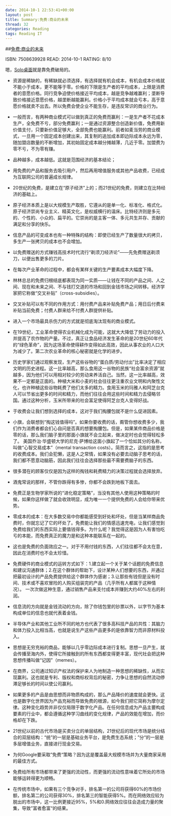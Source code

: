 ```yaml
---
date: 2014-10-1 22:53:41+00:00
layout: post
title: Summary:免费:商业的未来
thread: 32
categories: Reading
tags: Reading IT
---
```


##[免费:商业的未来]( http://www.amazon.cn/dp/B008CV0R5W)

ISBN: 7508639928 READ: 2014-10-1 RATING: 8/10

嗯，[Solo桌面](https://play.google.com/store/apps/details?id=home.solo.launcher.free)就是靠免费破局的。

- 资源是稀缺的，有稀缺就必须选择，有选择就有机会成本，有机会成本价格就不能小于成本，更不能等于零。价格的下限是生产者的平均成本，上限是消费者的意愿价格。同行竞争迫使价格接近平均成本，越是竞争越难赢利；垄断导致价格接近意愿价格，越垄断越能赢利。价格小于平均成本就会亏本，高于意愿价格就卖不出去。所以免费会使企业不能生存，是违反常识的商业行为。

- 一般而言，有两种商业模式可以做到真正的免费而赢利：一是生产者不花成本生产，全免费不亏，部分免费赢利；一是通过资源整合创造新价值，免费用新价值支付，只要新价值足够大，全部免费也能赢利。前者如麦当劳的商业模式，一旦用一个固定成本创建出来，其复制的追加成本即边际成本永远为零，随加盟店数量的不断增加，其初始固定成本越分摊越薄，几近于零。加盟费为零不亏，不为零有赚。

- 品种越多，成本越低。这就是范围经济的基本结论；

- 用免费的产品和服务去吸引用户，然后再用增值服务或其他产品收费，已经成为互联网公司的普遍成长规律。

- 20世纪的免费，是建立在“原子经济”上的；而21世纪的免费，则建立在比特经济的基础上。

- 原子经济本质上是以大规模生产取胜，它遵从的是单一化、标准化、格式化。原子经济崇尚专业主义、精英文化，是权威横行的温床。比特经济则是多元的、个性的、小众的、扁平的。它崇尚的是主客一体、多元共生并存、贡献的满足和分享的快乐。

- 信息产品的可变成本也有一种特殊的结构：即使已经生产了数量很大的拷贝，多生产一张拷贝的成本也不会增加。

- 以免费赠送的方式赚钱高技术时代流行“剃须刀经济论”——先免费赠送剃须刀，以便出售更多的刀片。

- 在每次产业革命的过程中，都会有某样关键的生产要素成本大幅度下降。

- 林林总总的免费归根结底都表现为同一实质——让钱在不同的产品之间、人之间、现在和未来之间、不与钱打交道的市场和回到金钱市场之间转移。经济学家把它称做“交叉补贴”（cross-subsidies）。

- 交叉补贴可以有不同的作用方式：用付费产品来补贴免费产品；用日后付费来补贴当前免费；付费人群来给不付费人群提供补贴。

- 进入一个市场最具杀伤力的方式就是彻底淘汰现有的商业模式。

- 在19世纪，工业革命使得农业机械化成为可能，这就大大降低了劳动力的投入并提高了农作物的产量。不过，真正让食品经济发生革命的是20世纪60年代的“绿色革命”，因为这场革命使得耕作变得如此高效，因此从事农业的人口大为减少了。第二次农业革命的核心秘密就是化学的进步。

- 历史学家们通过观察发现，生产这些谷物的“蛋白质/劳动付出”比率决定了相应文明的历史进程。这一比率越高，那么食用这一谷物的民族“社会富余资源”就越多，因为他们可以用相对较少的劳动来养活自己。当然，这一比率越高，效果不一定都是正面的。种植大米和小麦的社会往往更注重农业文明和内聚性文化，也许种植这些谷物耗费了他们太多的精力。食用玉米的玛雅人和阿芝台克人可以节省出更多的时间和精力，而他们往往会用这些时间和精力去侵略邻国。通过这种分析，玉米所带来的社会富足使得阿芝台克人变得好战。

- 于收费会让我们想到选择的成本，这对于我们掏腰包就不是什么促进因素。

- 小旗，会联想到“掏这钱值得吗”。如果你要收费的话，甭管你想收费多少，我们作为消费者都会扪心自问是否真的想要掏腰包。但是，如果某件商品价格是零的话，那么我们脑子里的那面小旗就不会立起来，做决定时也会觉得轻松多了。
美国乔治·华盛顿大学的尼克·萨博给这面小旗起了一个恰如其分的名称，叫做“心智交易成本”（mental transaction costs）。简而言之，这指的是思考的收费成本。我们会犯懒，这是人之常情，如果没有必要去动脑子思考的话，我们都不愿意动脑筋，因此我们往往会选择那些最不需要费脑子的东西。

- 很多潜在的顾客仅仅是因为这样的掏钱和耗费精力的决策过程就会选择放弃。

- 酒鬼常说的那样，不管你跌得有多惨，你都不会跌到地板下面去。

- 免费正是生物学家所说的“进化稳定策略”，当没有其他人使用这种策略的时候，如果你这样做了就会收效明显，成为唯一一个提供免费的人会给你带来优势。

- 零成本的成本：在大多数交易中你都能感受到好处和坏处，但是当某样商品免费时，你就忘记了它的坏处了。免费能让我们的情感迅速充电，让我们感觉到免费给我们的东西实际上要值钱得多。为什么呢？我觉得这是因为人有害怕吃亏的本能，而免费真正的魔力是和这种本能联系在一起的。

- 这也是免费的负面效应之一。对于不用付钱的东西，人们往往都不会太在意，因此在消费时也不会太珍惜。

- 免费硬件的商业模式的运转方式如下：1.建立起一个关于某个话题的免费信息和建议沟通群体；2.在这个群体的帮助下，设计某种人们想要的东西，并通过把最初设计的产品免费提供给这个群体作为感谢；3.让那些有钱但是没有时间、技术或不喜欢冒险的人购买组装完的产品（几乎所有人都属于这种情况）。
一次次做这种生意，通过销售产品来支付成本并赚到大约40%左右的利润。

- 信息流的方向就是金钱流动的方向，除了你钱包里的钞票以外，以字节为基本构成单位的信息也就代表着金钱。

- 半导体产业和其他工业所不同的地方也代表了很多高科技产品的共性：其脑力和体力投入比相当高，也就是说生产这些产品更多的是依靠智力而非原材料投入。

- 思想是无穷充裕的商品，能够以几乎零边际成本进行复制。思想一旦产生，就会传播至海内外，使得它所接触到的所有东西都变得更丰富，现代社会把这种思想传播叫做“记因”（memes）。

- 在商界，公司通过知识产权法的保护来人为地制造一种思想的稀缺性，从而实现赢利。这也就是专利、版权和商标权背后的秘密，力争让思想的自然流动停滞足够长的时间以使公司赢利。

- 如果更多的产品是由思想而非物质构成的，那么产品降价的速度就会更快。这也是数字化世界因为产品充裕而导致免费的根源，如今我们把它简称为摩尔定律。这种变化趋势并非仅仅局限于数字化产品。在任何信息成为产品主要构成要素的行业中，都会遵循这种学习曲线的变化规律，产品的效能在增加，而价格却在下跌。

- 21世纪以前的古代市场是买卖分立的单层结构，21世纪后的现代市场是统分结合的双层结构：“统”的一层是基础业务平台，是免费生态系统；”分“的一层是多层增值业务，直接进行现金交易。

- 为何Google要采取”免费“策略？因为这是覆盖最大规模市场并为大量商家采用的最佳方式。

- 免费给所有市场都带来了更强的流动性，而更强的流动性意味着它所处的市场能够运转得更为顺畅。

- 在传统市场中，如果有三个竞争对手，排名第一的公司将获得60%的市场份额，排名第二的公司获得30%，排名第三的智能获得5%。而在网络效应较为脱出的市场中，这一比例更接近95%，5%和0.网络效应往往会造成力量的聚集，导致”富者愈富“的结果。

